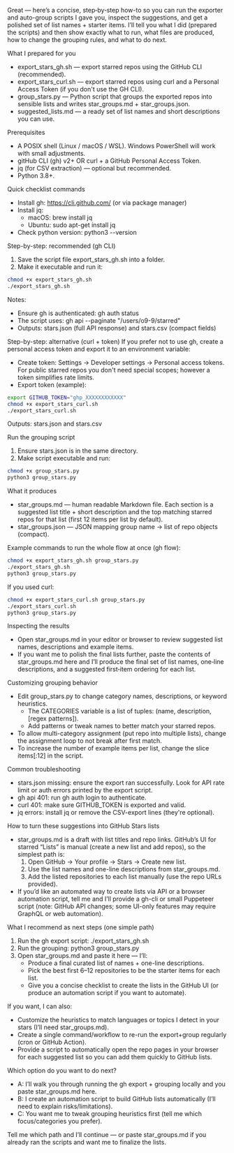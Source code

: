 Great — here’s a concise, step‑by‑step how-to so you can run the exporter and auto-group scripts I gave you, inspect the suggestions, and get a polished set of list names + starter items. I’ll tell you what I did (prepared the scripts) and then show exactly what to run, what files are produced, how to change the grouping rules, and what to do next.

What I prepared for you

- export_stars_gh.sh — export starred repos using the GitHub CLI (recommended).
- export_stars_curl.sh — export starred repos using curl and a Personal Access Token (if you don't use the GH CLI).
- group_stars.py — Python script that groups the exported repos into sensible lists and writes star_groups.md + star_groups.json.
- suggested_lists.md — a ready set of list names and short descriptions you can use.

Prerequisites

- A POSIX shell (Linux / macOS / WSL). Windows PowerShell will work with small adjustments.
- gitHub CLI (gh) v2+ OR curl + a GitHub Personal Access Token.
- jq (for CSV extraction) — optional but recommended.
- Python 3.8+.

Quick checklist commands

- Install gh: https://cli.github.com/ (or via package manager)
- Install jq:
  - macOS: brew install jq
  - Ubuntu: sudo apt-get install jq
- Check python version:
  python3 --version

Step-by-step: recommended (gh CLI)

1. Save the script file export_stars_gh.sh into a folder.
2. Make it executable and run it:

```bash
chmod +x export_stars_gh.sh
./export_stars_gh.sh
```

Notes:

- Ensure gh is authenticated: gh auth status
- The script uses: gh api --paginate "/users/o9-9/starred"
- Outputs: stars.json (full API response) and stars.csv (compact fields)

Step-by-step: alternative (curl + token)
If you prefer not to use gh, create a personal access token and export it to an environment variable:

- Create token: Settings → Developer settings → Personal access tokens. For public starred repos you don't need special scopes; however a token simplifies rate limits.
- Export token (example):

```bash
export GITHUB_TOKEN="ghp_XXXXXXXXXXXX"
chmod +x export_stars_curl.sh
./export_stars_curl.sh
```

Outputs: stars.json and stars.csv

Run the grouping script

1. Ensure stars.json is in the same directory.
2. Make script executable and run:

```bash
chmod +x group_stars.py
python3 group_stars.py
```

What it produces

- star_groups.md — human readable Markdown file. Each section is a suggested list title + short description and the top matching starred repos for that list (first 12 items per list by default).
- star_groups.json — JSON mapping group name → list of repo objects (compact).

Example commands to run the whole flow at once (gh flow):

```bash
chmod +x export_stars_gh.sh group_stars.py
./export_stars_gh.sh
python3 group_stars.py
```

If you used curl:

```bash
chmod +x export_stars_curl.sh group_stars.py
./export_stars_curl.sh
python3 group_stars.py
```

Inspecting the results

- Open star_groups.md in your editor or browser to review suggested list names, descriptions and example items.
- If you want me to polish the final lists further, paste the contents of star_groups.md here and I’ll produce the final set of list names, one‑line descriptions, and a suggested first‑item ordering for each list.

Customizing grouping behavior

- Edit group_stars.py to change category names, descriptions, or keyword heuristics.
  - The CATEGORIES variable is a list of tuples: (name, description, [regex patterns]).
  - Add patterns or tweak names to better match your starred repos.
- To allow multi-category assignment (put repo into multiple lists), change the assignment loop to not break after first match.
- To increase the number of example items per list, change the slice items[:12] in the script.

Common troubleshooting

- stars.json missing: ensure the export ran successfully. Look for API rate limit or auth errors printed by the export script.
- gh api 401: run gh auth login to authenticate.
- curl 401: make sure GITHUB_TOKEN is exported and valid.
- jq errors: install jq or remove the CSV-export lines (they're optional).

How to turn these suggestions into GitHub Stars lists

- star_groups.md is a draft with list titles and repo links. GitHub’s UI for starred “Lists” is manual (create a new list and add repos), so the simplest path is:
  1. Open GitHub → Your profile → Stars → Create new list.
  2. Use the list names and one-line descriptions from star_groups.md.
  3. Add the listed repositories to each list manually (use the repo URLs provided).
- If you’d like an automated way to create lists via API or a browser automation script, tell me and I’ll provide a gh-cli or small Puppeteer script (note: GitHub API changes; some UI-only features may require GraphQL or web automation).

What I recommend as next steps (one simple path)

1. Run the gh export script:
   ./export_stars_gh.sh
2. Run the grouping:
   python3 group_stars.py
3. Open star_groups.md and paste it here — I’ll:
   - Produce a final curated list of names + one-line descriptions.
   - Pick the best first 6–12 repositories to be the starter items for each list.
   - Give you a concise checklist to create the lists in the GitHub UI (or produce an automation script if you want to automate).

If you want, I can also:

- Customize the heuristics to match languages or topics I detect in your stars (I’ll need star_groups.md).
- Create a single command/workflow to re-run the export+group regularly (cron or GitHub Action).
- Provide a script to automatically open the repo pages in your browser for each suggested list so you can add them quickly to GitHub lists.

Which option do you want to do next?

- A: I’ll walk you through running the gh export + grouping locally and you paste star_groups.md here.
- B: I create an automation script to build GitHub lists automatically (I’ll need to explain risks/limitations).
- C: You want me to tweak grouping heuristics first (tell me which focus/categories you prefer).

Tell me which path and I’ll continue — or paste star_groups.md if you already ran the scripts and want me to finalize the lists.
